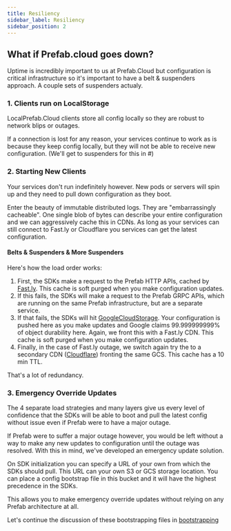 ```yaml
---
title: Resiliency
sidebar_label: Resiliency
sidebar_position: 2
---
```


## What if Prefab.cloud goes down?

Uptime is incredibly important to us at Prefab.Cloud but configuration is critical infrastructure so it's important to have a belt & suspenders approach. 
A couple sets of suspenders actualy.

### 1. Clients run on LocalStorage
LocalPrefab.Cloud clients store all config locally so they are robust to network blips or outages. 

If a connection is lost for any reason, your services continue to work as is because they keep config locally, 
but they will not be able to receive new configuration. (We'll get to suspenders for this in #)

### 2. Starting New Clients
Your services don't run indefinitely however. New pods or servers will spin up and they need to pull down configuration as they boot.

Enter the beauty of immutable distributed logs. They are "embarrassingly cacheable". One single blob of bytes can describe your entire configuration
and we can aggressively cache this in CDNs. As long as your services can still connect to Fast.ly or Cloudflare you services can get the latest configuration.

#### Belts & Suspenders & More Suspenders 
Here's how the load order works:
1. First, the SDKs make a request to the Prefab HTTP APIs, cached by [Fast.ly](https://Fast.ly). This cache is soft purged when you make configuration updates.
2. If this fails, the SDKs will make a request to the Prefab GRPC APIs, which are running on the same Prefab infrastructure, but are a separate service. 
3. If that fails, the SDKs  will hit [GoogleCloudStorage](https://cloud.google.com/storage). Your configuration is pushed here as you make updates and Google claims 99.999999999% of object durability here. Again, we front this with a Fast.ly CDN. This cache is soft purged when you make configuration updates. 
4. Finally, in the case of Fast.ly outage, we switch again try the to a secondary CDN ([Cloudflare](https://www.cloudflare.com/)) fronting the same GCS. This cache has a 10 min TTL.

That's a lot of redundancy. 

### 3. Emergency Override Updates
The 4 separate load strategies and many layers give us every level of confidence that the SDKs will be able to boot and pull the latest config without issue even if Prefab were to have a major outage.

If Prefab  were to suffer a major outage however, you would be left without a way to make any new updates to configuration until the outage was resolved. 
With this in mind, we've developed an emergency update solution.

On SDK initialization you can specify a URL of your own from which the SDKs should pull. This URL can your own S3 or GCS storage location. 
You can place a config bootstrap file in this bucket and it will have the highest precedence in the SDKs. 

This allows you to make emergency override updates without relying on any Prefab architecture at all.


Let's continue the discussion of these bootstrapping files in [bootstrapping](bootstrapping.md)
